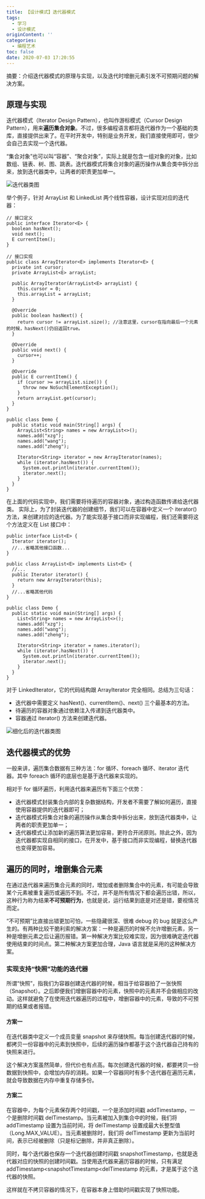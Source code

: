```yaml
---
title: 【设计模式】迭代器模式
tags:
  - 学习
  - 设计模式
originContent: ''
categories:
  - 编程艺术
toc: false
date: 2020-07-03 17:20:55
---
```


摘要：介绍迭代器模式的原理与实现，以及迭代时增删元素引发不可预期问题的解决方案。

<!--more-->

## 原理与实现

迭代器模式（Iterator Design Pattern），也叫作游标模式（Cursor Design Pattern），用来**遍历集合对象**。不过，很多编程语言都将迭代器作为一个基础的类库，直接提供出来了。在平时开发中，特别是业务开发，我们直接使用即可，很少会自己去实现一个迭代器。

“集合对象”也可以叫“容器”、“聚合对象”，实际上就是包含一组对象的对象，比如数组、链表、树、图、跳表。迭代器模式将集合对象的遍历操作从集合类中拆分出来，放到迭代器类中，让两者的职责更加单一。

![迭代器类图](http://m.qpic.cn/psc?/V11Tp57c2B9kPO/j5BRZUlgKbUG5yYXn162*dGfZNglzIzc12LwGY7HqzPB1*Eh8DruS62oXwm1nsYDjUnpYyd6p*3B3yKoJDVgkg!!/b&bo=EwL5AAAAAAADB8o!&rf=viewer_4)

举个例子，针对 ArrayList 和 LinkedList 两个线性容器，设计实现对应的迭代器：

```
// 接口定义
public interface Iterator<E> {
  boolean hasNext();
  void next();
  E currentItem();
}

// 接口实现
public class ArrayIterator<E> implements Iterator<E> {
  private int cursor;
  private ArrayList<E> arrayList;

  public ArrayIterator(ArrayList<E> arrayList) {
    this.cursor = 0;
    this.arrayList = arrayList;
  }

  @Override
  public boolean hasNext() {
    return cursor != arrayList.size(); //注意这里，cursor在指向最后一个元素的时候，hasNext()仍旧返回true。
  }

  @Override
  public void next() {
    cursor++;
  }

  @Override
  public E currentItem() {
    if (cursor >= arrayList.size()) {
      throw new NoSuchElementException();
    }
    return arrayList.get(cursor);
  }
}

public class Demo {
  public static void main(String[] args) {
    ArrayList<String> names = new ArrayList<>();
    names.add("xzg");
    names.add("wang");
    names.add("zheng");
    
    Iterator<String> iterator = new ArrayIterator(names);
    while (iterator.hasNext()) {
      System.out.println(iterator.currentItem());
      iterator.next();
    }
  }
}
```

在上面的代码实现中，我们需要将待遍历的容器对象，通过构造函数传递给迭代器类。
实际上，为了封装迭代器的创建细节，我们可以在容器中定义一个 iterator() 方法，来创建对应的迭代器。为了能实现基于接口而非实现编程，我们还需要将这个方法定义在 List 接口中：

```
public interface List<E> {
  Iterator iterator();
  //...省略其他接口函数...
}

public class ArrayList<E> implements List<E> {
  //...
  public Iterator iterator() {
    return new ArrayIterator(this);
  }
  //...省略其他代码
}

public class Demo {
  public static void main(String[] args) {
    List<String> names = new ArrayList<>();
    names.add("xzg");
    names.add("wang");
    names.add("zheng");
    
    Iterator<String> iterator = names.iterator();
    while (iterator.hasNext()) {
      System.out.println(iterator.currentItem());
      iterator.next();
    }
  }
}
```

对于 LinkedIterator，它的代码结构跟 ArrayIterator 完全相同。总结为三句话：
- 迭代器中需要定义 hasNext()、currentItem()、next() 三个最基本的方法。
- 待遍历的容器对象通过依赖注入传递到迭代器类中。
- 容器通过 iterator() 方法来创建迭代器。

![细化后的迭代器类图](http://m.qpic.cn/psc?/V11Tp57c2B9kPO/S1G4*2hi*D5aPIJug2nMawOEvunedLWDB8l0DPc63qldnHsAP6UVlIsONA521.QBqC8maNuavSuIzQ4UPDuLCQmzNP0bnECyO4uEH73AbcM!/b&bo=GQIvAQAAAAADFwc!&rf=viewer_4)

## 迭代器模式的优势

一般来讲，遍历集合数据有三种方法：for 循环、foreach 循环、iterator 迭代器。其中 foreach 循环的底层也是基于迭代器来实现的。

相对于 for 循环遍历，利用迭代器来遍历有下面三个优势：
- 迭代器模式封装集合内部的复杂数据结构，开发者不需要了解如何遍历，直接使用容器提供的迭代器即可；
- 迭代器模式将集合对象的遍历操作从集合类中拆分出来，放到迭代器类中，让两者的职责更加单一；
- 迭代器模式让添加新的遍历算法更加容易，更符合开闭原则。除此之外，因为迭代器都实现自相同的接口，在开发中，基于接口而非实现编程，替换迭代器也变得更加容易。

## 遍历的同时，增删集合元素

在通过迭代器来遍历集合元素的同时，增加或者删除集合中的元素，有可能会导致某个元素被重复遍历或遍历不到。不过，并不是所有情况下都会遍历出错，所以，这种行为称为结果**不可预期行为**，也就是说，运行结果到底是对还是错，要视情况而定。

“不可预期”比直接出错更加可怕，一些隐藏很深、很难 debug 的 bug 就是这么产生的。有两种比较干脆利索的解决方案：一种是遍历的时候不允许增删元素，另一种是增删元素之后让遍历报错。第一种解决方案比较难实现，因为很难确定迭代器使用结束的时间点。第二种解决方案更加合理，Java 语言就是采用的这种解决方案。

### 实现支持“快照”功能的迭代器

所谓“快照”，指我们为容器创建迭代器的时候，相当于给容器拍了一张快照（Snapshot）。之后即便我们增删容器中的元素，快照中的元素并不会做相应的改动。这样就避免了在使用迭代器遍历的过程中，增删容器中的元素，导致的不可预期的结果或者报错。

#### 方案一

在迭代器类中定义一个成员变量 snapshot 来存储快照。每当创建迭代器的时候，都拷贝一份容器中的元素到快照中，后续的遍历操作都基于这个迭代器自己持有的快照来进行。

这个解决方案虽然简单，但代价也有点高。每次创建迭代器的时候，都要拷贝一份数据到快照中，会增加内存的消耗。如果一个容器同时有多个迭代器在遍历元素，就会导致数据在内存中重复存储多份。

#### 方案二

在容器中，为每个元素保存两个时间戳，一个是添加时间戳 addTimestamp，一个是删除时间戳 delTimestamp。当元素被加入到集合中的时候，我们将 addTimestamp 设置为当前时间，将 delTimestamp 设置成最大长整型值（Long.MAX_VALUE）。当元素被删除时，我们将 delTimestamp 更新为当前时间，表示已经被删除（只是标记删除，并非真正删除）。

同时，每个迭代器也保存一个迭代器创建时间戳 snapshotTimestamp，也就是迭代器对应的快照的创建时间戳。当使用迭代器来遍历容器的时候，只有满足 addTimestamp<snapshotTimestamp<delTimestamp 的元素，才是属于这个迭代器的快照。

这样就在不拷贝容器的情况下，在容器本身上借助时间戳实现了快照功能。